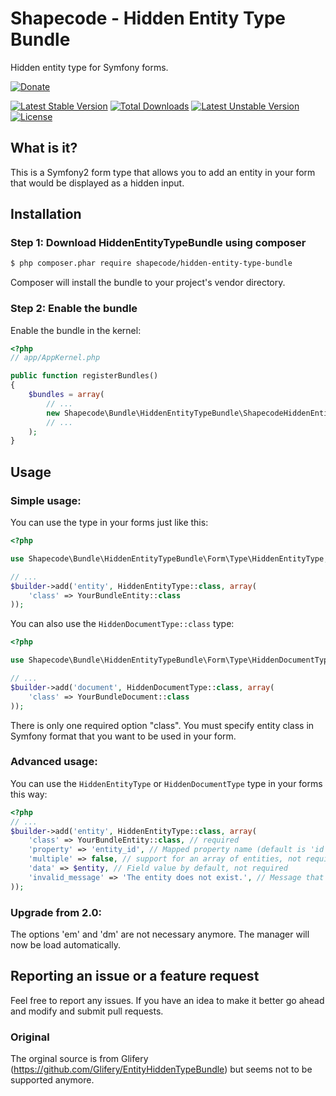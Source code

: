 Shapecode - Hidden Entity Type Bundle
============

Hidden entity type for Symfony forms.

[![Donate](https://liberapay.com/assets/widgets/donate.svg)](https://liberapay.com/nicklog/donate)  

[![Latest Stable Version](https://poser.pugx.org/shapecode/hidden-entity-type-bundle/v/stable)](https://packagist.org/packages/shapecode/hidden-entity-type-bundle)
[![Total Downloads](https://poser.pugx.org/shapecode/hidden-entity-type-bundle/downloads)](https://packagist.org/packages/shapecode/hidden-entity-type-bundle)
[![Latest Unstable Version](https://poser.pugx.org/shapecode/hidden-entity-type-bundle/v/unstable)](https://packagist.org/packages/shapecode/hidden-entity-type-bundle)
[![License](https://poser.pugx.org/shapecode/hidden-entity-type-bundle/license)](https://packagist.org/packages/shapecode/hidden-entity-type-bundle)

## What is it?

This is a Symfony2 form type that allows you to add an entity in your form that would be displayed as a hidden input.

## Installation

### Step 1: Download HiddenEntityTypeBundle using composer
```bash
$ php composer.phar require shapecode/hidden-entity-type-bundle
```
Composer will install the bundle to your project's vendor directory.

### Step 2: Enable the bundle
Enable the bundle in the kernel:
```php
<?php
// app/AppKernel.php

public function registerBundles()
{
    $bundles = array(
        // ...
        new Shapecode\Bundle\HiddenEntityTypeBundle\ShapecodeHiddenEntityTypeBundle(),
        // ...
    );
}
```

## Usage

### Simple usage:
You can use the type in your forms just like this:
```php
<?php

use Shapecode\Bundle\HiddenEntityTypeBundle\Form\Type\HiddenEntityType;

// ...
$builder->add('entity', HiddenEntityType::class, array(
    'class' => YourBundleEntity::class
));
```
You can also use the `HiddenDocumentType::class` type:
```php
<?php

use Shapecode\Bundle\HiddenEntityTypeBundle\Form\Type\HiddenDocumentType;

// ...
$builder->add('document', HiddenDocumentType::class, array(
    'class' => YourBundleDocument::class
));
```
There is only one required option "class". You must specify entity class in Symfony format that you want to be used in your form.

### Advanced usage:
You can use the `HiddenEntityType` or `HiddenDocumentType` type in your forms this way:
```php
<?php
// ...
$builder->add('entity', HiddenEntityType::class, array(
    'class' => YourBundleEntity::class, // required
    'property' => 'entity_id', // Mapped property name (default is 'id'), not required
    'multiple' => false, // support for an array of entities, not required
    'data' => $entity, // Field value by default, not required
    'invalid_message' => 'The entity does not exist.', // Message that would be shown if no entity found, not required
));
```

### Upgrade from 2.0:
The options 'em' and 'dm' are not necessary anymore. The manager will now be load automatically.

## Reporting an issue or a feature request
Feel free to report any issues. If you have an idea to make it better go ahead and modify and submit pull requests.

### Original

The orginal source is from Glifery (https://github.com/Glifery/EntityHiddenTypeBundle) but seems not to be supported anymore.
